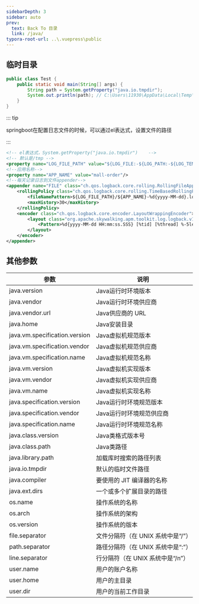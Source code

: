 ```yaml
---
sidebarDepth: 3
sidebar: auto
prev:
  text: Back To 目录
  link: /java/
typora-root-url: ..\.vuepress\public
---
```




## 临时目录

```java
public class Test {
    public static void main(String[] args) {
        String path = System.getProperty("java.io.tmpdir");
        System.out.println(path); // C:\Users\11930\AppData\Local\Temp\
    }
}
```

::: tip

springboot在配置日志文件的时候，可以通过el表达式，设置文件的路径

:::

```xml
<!-- el表达式，System.getProperty("java.io.tmpdir")    -->
<!-- 默认是/tmp -->
<property name="LOG_FILE_PATH" value="${LOG_FILE:-${LOG_PATH:-${LOG_TEMP:-${java.io.tmpdir:-/tmp}}}/logs}"/>
<!--应用名称-->
<property name="APP_NAME" value="mall-order"/>
<!--每天记录日志到文件appender-->
<appender name="FILE" class="ch.qos.logback.core.rolling.RollingFileAppender">
    <rollingPolicy class="ch.qos.logback.core.rolling.TimeBasedRollingPolicy">
        <fileNamePattern>${LOG_FILE_PATH}/${APP_NAME}-%d{yyyy-MM-dd}.log</fileNamePattern>
        <maxHistory>30</maxHistory>
    </rollingPolicy>
    <encoder class="ch.qos.logback.core.encoder.LayoutWrappingEncoder">
        <layout class="org.apache.skywalking.apm.toolkit.log.logback.v1.x.TraceIdPatternLogbackLayout">
            <Pattern>%d{yyyy-MM-dd HH:mm:ss.SSS} [%tid] [%thread] %-5level %logger{36}: %msg%n</Pattern>
        </layout>
    </encoder>
</appender>
```



## 

## 其他参数

| 参数                          | 说明                              |
| ----------------------------- | --------------------------------- |
| java.version                  | Java运行时环境版本                |
| java.vendor                   | Java运行时环境供应商              |
| java.vendor.url               | Java供应商的 URL                  |
| java.home                     | Java安装目录                      |
| java.vm.specification.version | Java虚拟机规范版本                |
| java.vm.specification.vendor  | Java虚拟机规范供应商              |
| java.vm.specification.name    | Java虚拟机规范名称                |
| java.vm.version               | Java虚拟机实现版本                |
| java.vm.vendor                | Java虚拟机实现供应商              |
| java.vm.name                  | Java虚拟机实现名称                |
| java.specification.version    | Java运行时环境规范版本            |
| java.specification.vendor     | Java运行时环境规范供应商          |
| java.specification.name       | Java运行时环境规范名称            |
| java.class.version            | Java类格式版本号                  |
| java.class.path               | Java类路径                        |
| java.library.path             | 加载库时搜索的路径列表            |
| java.io.tmpdir                | 默认的临时文件路径                |
| java.compiler                 | 要使用的 JIT 编译器的名称         |
| java.ext.dirs                 | 一个或多个扩展目录的路径          |
| os.name                       | 操作系统的名称                    |
| os.arch                       | 操作系统的架构                    |
| os.version                    | 操作系统的版本                    |
| file.separator                | 文件分隔符（在 UNIX 系统中是“/”） |
| path.separator                | 路径分隔符（在 UNIX 系统中是“:”） |
| line.separator                | 行分隔符（在 UNIX 系统中是“/n”）  |
| user.name                     | 用户的账户名称                    |
| user.home                     | 用户的主目录                      |
| user.dir                      | 用户的当前工作目录                |